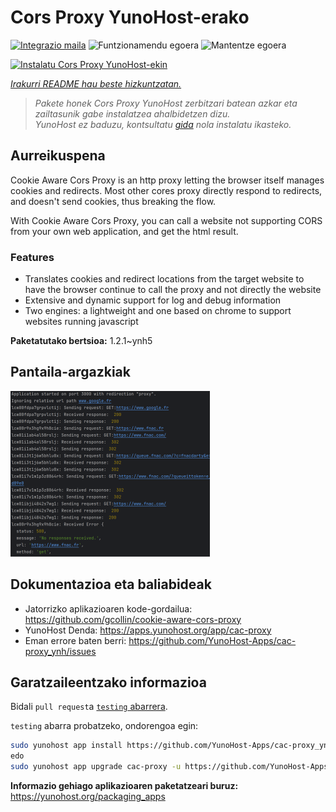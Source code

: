 <!--
Ohart ongi: README hau automatikoki sortu da <https://github.com/YunoHost/apps/tree/master/tools/readme_generator>ri esker
EZ editatu eskuz.
-->

# Cors Proxy YunoHost-erako

[![Integrazio maila](https://dash.yunohost.org/integration/cac-proxy.svg)](https://ci-apps.yunohost.org/ci/apps/cac-proxy/) ![Funtzionamendu egoera](https://ci-apps.yunohost.org/ci/badges/cac-proxy.status.svg) ![Mantentze egoera](https://ci-apps.yunohost.org/ci/badges/cac-proxy.maintain.svg)

[![Instalatu Cors Proxy YunoHost-ekin](https://install-app.yunohost.org/install-with-yunohost.svg)](https://install-app.yunohost.org/?app=cac-proxy)

*[Irakurri README hau beste hizkuntzatan.](./ALL_README.md)*

> *Pakete honek Cors Proxy YunoHost zerbitzari batean azkar eta zailtasunik gabe instalatzea ahalbidetzen dizu.*  
> *YunoHost ez baduzu, kontsultatu [gida](https://yunohost.org/install) nola instalatu ikasteko.*

## Aurreikuspena

Cookie Aware Cors Proxy is an http proxy letting the browser itself manages cookies and redirects.
Most other cores proxy directly respond to redirects, and doesn't send cookies, thus breaking the flow.

With Cookie Aware Cors Proxy, you can call a website not supporting CORS from your own web application, and get the html result.

### Features
- Translates cookies and redirect locations from the target website to have the browser continue to call the proxy and not directly the website 
- Extensive and dynamic support for log and debug information
- Two engines: a lightweight and one based on chrome to support websites running javascript


**Paketatutako bertsioa:** 1.2.1~ynh5

## Pantaila-argazkiak

![Cors Proxy(r)en pantaila-argazkia](./doc/screenshots/fnac-logs.png)

## Dokumentazioa eta baliabideak

- Jatorrizko aplikazioaren kode-gordailua: <https://github.com/gcollin/cookie-aware-cors-proxy>
- YunoHost Denda: <https://apps.yunohost.org/app/cac-proxy>
- Eman errore baten berri: <https://github.com/YunoHost-Apps/cac-proxy_ynh/issues>

## Garatzaileentzako informazioa

Bidali `pull request`a [`testing` abarrera](https://github.com/YunoHost-Apps/cac-proxy_ynh/tree/testing).

`testing` abarra probatzeko, ondorengoa egin:

```bash
sudo yunohost app install https://github.com/YunoHost-Apps/cac-proxy_ynh/tree/testing --debug
edo
sudo yunohost app upgrade cac-proxy -u https://github.com/YunoHost-Apps/cac-proxy_ynh/tree/testing --debug
```

**Informazio gehiago aplikazioaren paketatzeari buruz:** <https://yunohost.org/packaging_apps>
